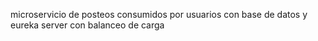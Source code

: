 microservicio de posteos consumidos por usuarios con base de datos y eureka server con balanceo de carga
